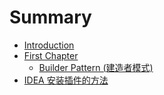 # Summary

* [Introduction](README.md)
* [First Chapter](chapter1.md)
  * [Builder Pattern \(建造者模式\)](chapter1/builder-pattern-jian-zao-zhe-mo-5f0f29.md)
* [IDEA 安装插件的方法](idea-an-zhuang-cha-jian-de-fang-fa.md)

